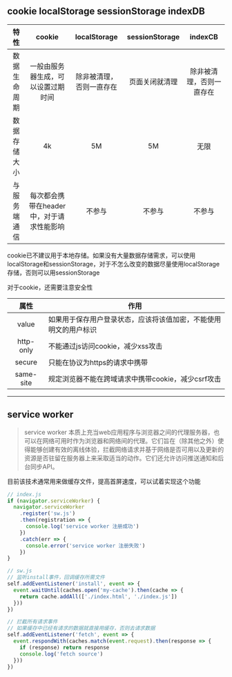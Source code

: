 ## cookie localStorage sessionStorage indexDB

|特性|cookie|localStorage|sessionStorage|indexCB|
|:--:|:----:|:----------:|:------------:|:-----:|
|数据生命周期|一般由服务器生成，可以设置过期时间|除非被清理，否则一直存在|页面关闭就清理|除非被清理，否则一直存在|
|数据存储大小|4k|5M|5M|无限|
|与服务端通信|每次都会携带在header中，对于请求性能影响|不参与|不参与|不参与|

cookie已不建议用于本地存储。如果没有大量数据存储需求，可以使用localStorage和sessionStorage，对于不怎么改变的数据尽量使用localStorage存储，否则可以用sessionStorage

对于cookie，还需要注意安全性

|属性|作用|
|:-:|----|
|value|如果用于保存用户登录状态，应该将该值加密，不能使用明文的用户标识|
|http-only|不能通过js访问cookie，减少xss攻击|
|secure|只能在协议为https的请求中携带|
|same-site|规定浏览器不能在跨域请求中携带cookie，减少csrf攻击|

---

## service worker

> service worker 本质上充当web应用程序与浏览器之间的代理服务器，也可以在网络可用时作为浏览器和网络间的代理。它们旨在（除其他之外）使得能够创建有效的离线体验，拦截网络请求并基于网络是否可用以及更新的资源是否驻留在服务器上来采取适当的动作。它们还允许访问推送通知和后台同步API。

目前该技术通常用来做缓存文件，提高首屏速度，可以试着实现这个功能

```js
// index.js
if (navigator.serviceWorker) {
  navigator.serviceWorker
    .register('sw.js')
    .then(registration => {
      console.log('service worker 注册成功')
    })
    .catch(err => {
      console.error('service worker 注册失败')
    })
}

// sw.js
// 监听install事件，回调缓存所需文件
self.addEventListener('install', event => {
  event.waitUntil(caches.open('my-cache').then(cache => {
    return cache.addAll(['./index.html', './index.js'])
  }))
})

// 拦截所有请求事件
// 如果缓存中已经有请求的数据就直接用缓存，否则去请求数据
self.addEventListener('fetch', event => {
  event.respondWith(caches.match(event.request).then(response => {
    if (response) return response
    console.log('fetch source')
  }))
})
```
